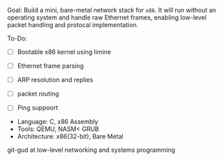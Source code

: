 Goal: Build a mini, bare-metal network stack for `x86`. It will run without an operating system and handle raw Ethernet frames, enabling low-level packet handling and protocal implementation.

To-Do:
- [ ] Bootable x86 kernel using limine
- [ ] Ethernet frame parsing
- [ ] ARP resolution and replies
- [ ] packet routing
- [ ] Ping suppoort


- Language: C, x86 Assembly
- Tools: QEMU, NASM< GRUB
- Architecture: x86(32-bit), Bare Metal


git-gud at low-level networking and systems programming
